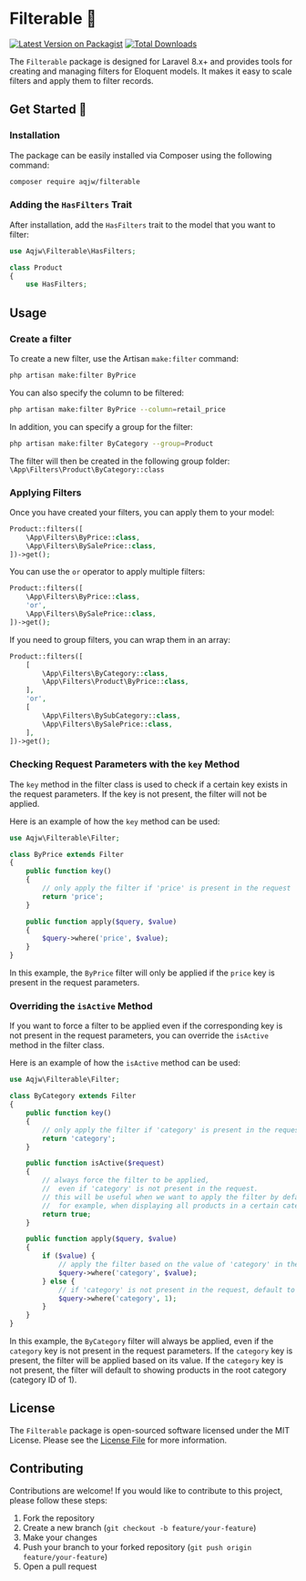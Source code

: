 
# Filterable 📝  

[![Latest Version on Packagist](https://img.shields.io/packagist/v/aqjw/filterable.svg?style=flat-square)](https://packagist.org/packages/aqjw/filterable)
[![Total Downloads](https://img.shields.io/packagist/dt/aqjw/filterable.svg?style=flat-square)](https://packagist.org/packages/aqjw/filterable)

The `Filterable` package is designed for Laravel 8.x+ and provides tools for creating and managing filters for Eloquent models.
It makes it easy to scale filters and apply them to filter records.


## Get Started 🚀  

### Installation

The package can be easily installed via Composer using the following command:

```bash
composer require aqjw/filterable
```

### Adding the `HasFilters` Trait
After installation, add the `HasFilters` trait to the model that you want to filter:

```php
use Aqjw\Filterable\HasFilters;

class Product
{
    use HasFilters;
```


## Usage

### Create a filter
To create a new filter, use the Artisan `make:filter` command:

```bash
php artisan make:filter ByPrice
```

You can also specify the column to be filtered:
```bash
php artisan make:filter ByPrice --column=retail_price
```

In addition, you can specify a group for the filter:
```bash
php artisan make:filter ByCategory --group=Product
```
The filter will then be created in the following group folder:
`\App\Filters\Product\ByCategory::class`

### Applying Filters
Once you have created your filters, you can apply them to your model:

```php
Product::filters([
    \App\Filters\ByPrice::class,
    \App\Filters\BySalePrice::class,
])->get();
```

You can use the `or` operator to apply multiple filters:
```php
Product::filters([
    \App\Filters\ByPrice::class,
    'or',
    \App\Filters\BySalePrice::class,
])->get();
```

If you need to group filters, you can wrap them in an array:
```php
Product::filters([
    [
        \App\Filters\ByCategory::class,
        \App\Filters\Product\ByPrice::class,
    ],
    'or',
    [
        \App\Filters\BySubCategory::class,
        \App\Filters\BySalePrice::class,
    ],
])->get();
```

### Checking Request Parameters with the `key` Method
The `key` method in the filter class is used to check if a certain key exists in the request parameters. If the key is not present, the filter will not be applied.

Here is an example of how the `key` method can be used:

```php
use Aqjw\Filterable\Filter;

class ByPrice extends Filter
{
    public function key()
    {
        // only apply the filter if 'price' is present in the request
        return 'price';
    }

    public function apply($query, $value)
    {
        $query->where('price', $value);
    }
}
```

In this example, the `ByPrice` filter will only be applied if the `price` key is present in the request parameters.

### Overriding the `isActive` Method
If you want to force a filter to be applied even if the corresponding key is not present in the request parameters, you can override the `isActive` method in the filter class.

Here is an example of how the `isActive` method can be used:

```php
use Aqjw\Filterable\Filter;

class ByCategory extends Filter
{
    public function key()
    {
        // only apply the filter if 'category' is present in the request
        return 'category';
    }

    public function isActive($request)
    {
        // always force the filter to be applied,
        //  even if 'category' is not present in the request.
        // this will be useful when we want to apply the filter by default,
        //  for example, when displaying all products in a certain category
        return true;
    }

    public function apply($query, $value)
    {
        if ($value) {
            // apply the filter based on the value of 'category' in the request
            $query->where('category', $value);
        } else {
            // if 'category' is not present in the request, default to showing products in the root category (category ID of 1)
            $query->where('category', 1);
        }
    }
}
```

In this example, the `ByCategory` filter will always be applied, even if the `category` key is not present in the request parameters. If the `category` key is present, the filter will be applied based on its value. If the `category` key is not present, the filter will default to showing products in the root category (category ID of 1).


## License

The `Filterable` package is open-sourced software licensed under the MIT License. Please see the [License File](/LICENSE) for more information.

## Contributing
Contributions are welcome! If you would like to contribute to this project, please follow these steps:

1. Fork the repository
2. Create a new branch (`git checkout -b feature/your-feature`)
3. Make your changes
4. Push your branch to your forked repository (`git push origin feature/your-feature`)
5. Open a pull request
